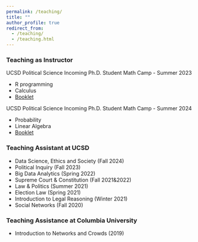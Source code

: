 ```yaml
---
permalink: /teaching/
title: ""
author_profile: true
redirect_from: 
  - /teaching/
  - /teaching.html
---
```




### Teaching as Instructor
UCSD Political Science Incoming Ph.D. Student Math Camp - Summer 2023
* R programming
* Calculus
* [Booklet](https://ucsdpolimathcamp.github.io/MathCamp/)

UCSD Political Science Incoming Ph.D. Student Math Camp - Summer 2024
* Probability
* Linear Algebra
* [Booklet](https://ucsdpolimathcamp.github.io/MathCamp/)

### Teaching Assistant at UCSD
* Data Science, Ethics and Society (Fall 2024)
* Political Inquiry (Fall 2023)
* Big Data Analytics (Spring 2022)
* Supreme Court & Constitution (Fall 2021&2022)
* Law & Politics (Summer 2021)
* Election Law (Spring 2021)
* Introduction to Legal Reasoning (Winter 2021)
* Social Networks (Fall 2020)

### Teaching Assistance at Columbia University
* Introduction to Networks and Crowds (2019)

